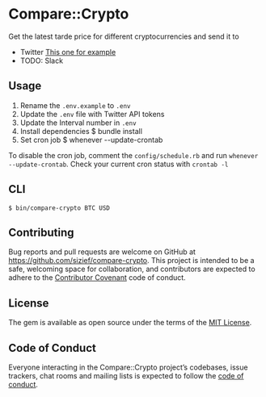 # Compare::Crypto

Get the latest tarde price for different cryptocurrencies and send it to


- Twitter [This one for example](https://twitter.com/Cryptoprice2)
- TODO: Slack 


## Usage
1. Rename the `.env.example` to `.env`
2. Update the `.env` file with Twitter API tokens
3. Update the Interval number in `.env`
4. Install dependencies 
    $ bundle install
5. Set cron job
    $ whenever --update-crontab


To disable the cron job, comment the `config/schedule.rb` and run `whenever --update-crontab`. Check your current cron status with `crontab -l`

## CLI

    $ bin/compare-crypto BTC USD

## Contributing

Bug reports and pull requests are welcome on GitHub at https://github.com/sizief/compare-crypto. This project is intended to be a safe, welcoming space for collaboration, and contributors are expected to adhere to the [Contributor Covenant](http://contributor-covenant.org) code of conduct.

## License

The gem is available as open source under the terms of the [MIT License](https://opensource.org/licenses/MIT).

## Code of Conduct

Everyone interacting in the Compare::Crypto project’s codebases, issue trackers, chat rooms and mailing lists is expected to follow the [code of conduct](https://github.com/sizief/compare-crypto/blob/master/CODE_OF_CONDUCT.md).